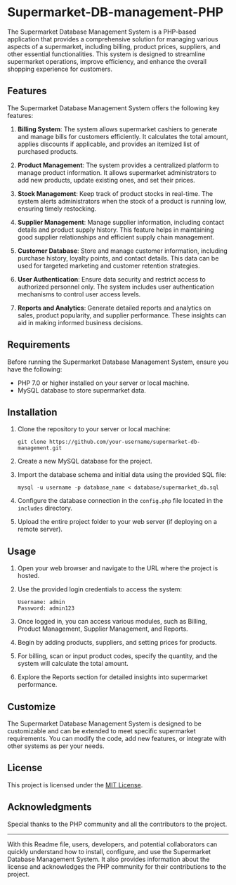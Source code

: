 # Supermarket-DB-management-PHP
The Supermarket Database Management System is a PHP-based application that provides a comprehensive solution for managing various aspects of a supermarket, including billing, product prices, suppliers, and other essential functionalities. This system is designed to streamline supermarket operations, improve efficiency, and enhance the overall shopping experience for customers.

## Features

The Supermarket Database Management System offers the following key features:

1. **Billing System**: The system allows supermarket cashiers to generate and manage bills for customers efficiently. It calculates the total amount, applies discounts if applicable, and provides an itemized list of purchased products.

2. **Product Management**: The system provides a centralized platform to manage product information. It allows supermarket administrators to add new products, update existing ones, and set their prices.

3. **Stock Management**: Keep track of product stocks in real-time. The system alerts administrators when the stock of a product is running low, ensuring timely restocking.

4. **Supplier Management**: Manage supplier information, including contact details and product supply history. This feature helps in maintaining good supplier relationships and efficient supply chain management.

5. **Customer Database**: Store and manage customer information, including purchase history, loyalty points, and contact details. This data can be used for targeted marketing and customer retention strategies.

6. **User Authentication**: Ensure data security and restrict access to authorized personnel only. The system includes user authentication mechanisms to control user access levels.

7. **Reports and Analytics**: Generate detailed reports and analytics on sales, product popularity, and supplier performance. These insights can aid in making informed business decisions.

## Requirements

Before running the Supermarket Database Management System, ensure you have the following:

- PHP 7.0 or higher installed on your server or local machine.
- MySQL database to store supermarket data.

## Installation

1. Clone the repository to your server or local machine:

   ```
   git clone https://github.com/your-username/supermarket-db-management.git
   ```

2. Create a new MySQL database for the project.

3. Import the database schema and initial data using the provided SQL file:

   ```
   mysql -u username -p database_name < database/supermarket_db.sql
   ```

4. Configure the database connection in the `config.php` file located in the `includes` directory.

5. Upload the entire project folder to your web server (if deploying on a remote server).

## Usage

1. Open your web browser and navigate to the URL where the project is hosted.

2. Use the provided login credentials to access the system:

   ```
   Username: admin
   Password: admin123
   ```

3. Once logged in, you can access various modules, such as Billing, Product Management, Supplier Management, and Reports.

4. Begin by adding products, suppliers, and setting prices for products.

5. For billing, scan or input product codes, specify the quantity, and the system will calculate the total amount.

6. Explore the Reports section for detailed insights into supermarket performance.

## Customize

The Supermarket Database Management System is designed to be customizable and can be extended to meet specific supermarket requirements. You can modify the code, add new features, or integrate with other systems as per your needs.

## License

This project is licensed under the [MIT License](LICENSE).

## Acknowledgments

Special thanks to the PHP community and all the contributors to the project.

---

With this Readme file, users, developers, and potential collaborators can quickly understand how to install, configure, and use the Supermarket Database Management System. It also provides information about the license and acknowledges the PHP community for their contributions to the project.
